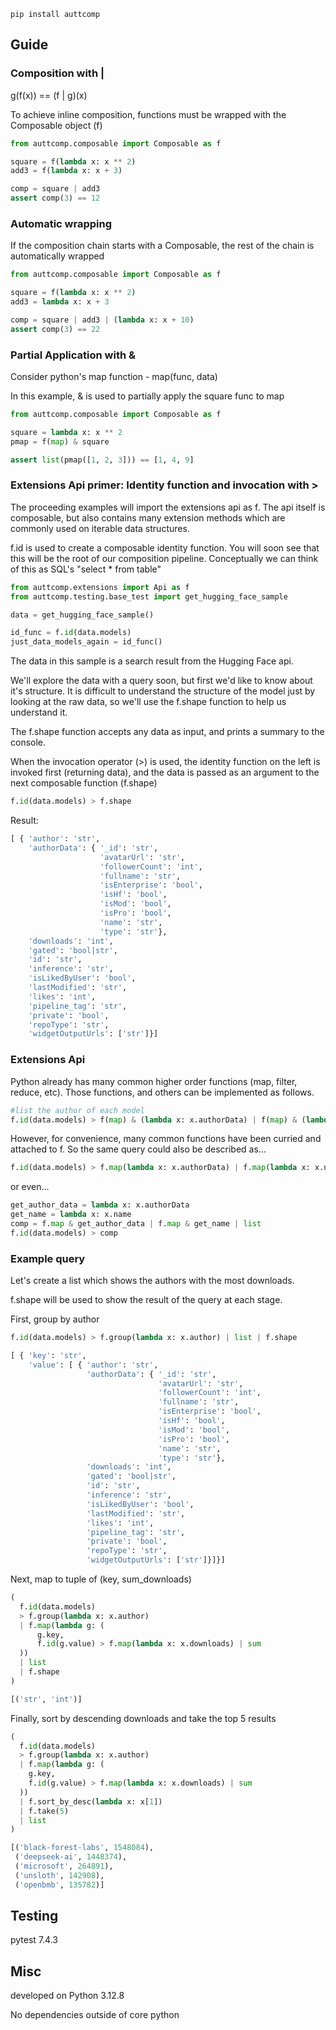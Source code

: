```
pip install auttcomp
```

## Guide

### Composition with |

g(f(x)) == (f | g)(x)

To achieve inline composition, functions must be wrapped with the Composable object (f)

```python
from auttcomp.composable import Composable as f

square = f(lambda x: x ** 2)
add3 = f(lambda x: x + 3)

comp = square | add3
assert comp(3) == 12
```

### Automatic wrapping

If the composition chain starts with a Composable, the rest of the chain is automatically wrapped

```python
from auttcomp.composable import Composable as f

square = f(lambda x: x ** 2)
add3 = lambda x: x + 3

comp = square | add3 | (lambda x: x + 10)
assert comp(3) == 22
```

### Partial Application with &

Consider python's map function - map(func, data)

In this example, & is used to partially apply the square func to map

```python
from auttcomp.composable import Composable as f

square = lambda x: x ** 2
pmap = f(map) & square

assert list(pmap([1, 2, 3])) == [1, 4, 9]
```

### Extensions Api primer: Identity function and invocation with >

The proceeding examples will import the extensions api as f. The api itself is composable, but also contains many extension methods which are commonly used on iterable data structures.

f.id is used to create a composable identity function. You will soon see that this will be the root of our composition pipeline. Conceptually we can think of this as SQL's "select * from table"

```python
from auttcomp.extensions import Api as f
from auttcomp.testing.base_test import get_hugging_face_sample

data = get_hugging_face_sample()

id_func = f.id(data.models)
just_data_models_again = id_func()
```

The data in this sample is a search result from the Hugging Face api. 

We'll explore the data with a query soon, but first we'd like to know about it's structure. It is difficult to understand the structure of the model just by looking at the raw data, so we'll use the f.shape function to help us understand it.

The f.shape function accepts any data as input, and prints a summary to the console.

When the invocation operator (>) is used, the identity function on the left is invoked first (returning data), and the data is passed as an argument to the next composable function (f.shape)

```python
f.id(data.models) > f.shape
```

Result:

```python
[ { 'author': 'str',
    'authorData': { '_id': 'str',
                    'avatarUrl': 'str',
                    'followerCount': 'int',
                    'fullname': 'str',
                    'isEnterprise': 'bool',
                    'isHf': 'bool',
                    'isMod': 'bool',
                    'isPro': 'bool',
                    'name': 'str',
                    'type': 'str'},
    'downloads': 'int',
    'gated': 'bool|str',
    'id': 'str',
    'inference': 'str',
    'isLikedByUser': 'bool',
    'lastModified': 'str',
    'likes': 'int',
    'pipeline_tag': 'str',
    'private': 'bool',
    'repoType': 'str',
    'widgetOutputUrls': ['str']}]
```

### Extensions Api

Python already has many common higher order functions (map, filter, reduce, etc). Those functions, and others can be implemented as follows.

```python
#list the author of each model
f.id(data.models) > f(map) & (lambda x: x.authorData) | f(map) & (lambda x: x.name) | list
```

However, for convenience, many common functions have been curried and attached to f. So the same query could also be described as...

```python
f.id(data.models) > f.map(lambda x: x.authorData) | f.map(lambda x: x.name) | list
```

or even...

```python
get_author_data = lambda x: x.authorData
get_name = lambda x: x.name
comp = f.map & get_author_data | f.map & get_name | list
f.id(data.models) > comp
```

### Example query

Let's create a list which shows the authors with the most downloads.

f.shape will be used to show the result of the query at each stage.

First, group by author

```python
f.id(data.models) > f.group(lambda x: x.author) | list | f.shape
```
```python
[ { 'key': 'str',
    'value': [ { 'author': 'str',
                 'authorData': { '_id': 'str',
                                 'avatarUrl': 'str',
                                 'followerCount': 'int',
                                 'fullname': 'str',
                                 'isEnterprise': 'bool',
                                 'isHf': 'bool',
                                 'isMod': 'bool',
                                 'isPro': 'bool',
                                 'name': 'str',
                                 'type': 'str'},
                 'downloads': 'int',
                 'gated': 'bool|str',
                 'id': 'str',
                 'inference': 'str',
                 'isLikedByUser': 'bool',
                 'lastModified': 'str',
                 'likes': 'int',
                 'pipeline_tag': 'str',
                 'private': 'bool',
                 'repoType': 'str',
                 'widgetOutputUrls': ['str']}]}]
```

Next, map to tuple of (key, sum_downloads)

```python
(
  f.id(data.models)
  > f.group(lambda x: x.author)
  | f.map(lambda g: (
      g.key,
      f.id(g.value) > f.map(lambda x: x.downloads) | sum
  ))
  | list 
  | f.shape
)
```
```python
[('str', 'int')]
```

Finally, sort by descending downloads and take the top 5 results

```python
(
  f.id(data.models)
  > f.group(lambda x: x.author)
  | f.map(lambda g: (
    g.key,
    f.id(g.value) > f.map(lambda x: x.downloads) | sum
  ))
  | f.sort_by_desc(lambda x: x[1])
  | f.take(5)
  | list
)
```
```python
[('black-forest-labs', 1548084),
 ('deepseek-ai', 1448374),
 ('microsoft', 264891),
 ('unsloth', 142908),
 ('openbmb', 135782)]
```

## Testing
pytest 7.4.3

## Misc
developed on Python 3.12.8

No dependencies outside of core python
